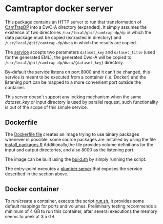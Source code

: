 # Camtraptor docker server

This package contains an HTTP server to run that transformation of [CamTrapDP](https://tdwg.github.io/camtrap-dp/) into a DwC-A directory (expanded).
It simply assumes the existence of two directories `/usr/local/gbif/camtrap-dp/dp` in which the data package must be copied (extracted in directory)
and `/usr/local/gbif/camtrap-dp/dwca` in which the results are copied.

The [service](R/dp_dwca.R) accepts two parameters `dataset_key` and `dataset_title` (used for the generated EML), the generated Dwc-A will be copied to `/usr/local/gbif/camtrap-dp/dwca/{dataset_key}` directory.

By-default the service listens on port 8000 and it can't be changed, this service is meant to be executed from a container (i.e. Docker) and the listening port can be mapped
to a more convenient port outside the container.

This server doesn't support any locking mechanism when the same _dataset_key_ or input directory is used by parallel request, such functionality is out of the scope of this simple service.


## Dockerfile

The [Dockerfile file](Dockerfile) creates an image trying to use binary packages whenever is possible, some source packages are installed by using the file [install_packages.R](R/install_packages.R)
Additionally,the file provides volume definitions for the input and output directories, and also 8000 as the listening port.

The image can be built using the [build.sh](build.sh) by simply running the script.

The entry-point executes a [plumber server](R/server.R) that exposes the service described in the section above.


## Docker container

To run/create a container, execute the script [run.sh](run.sh), it provides some default mappings for ports and volumes.
Preliminary testing recommends a minimum of 4 GB to run this container, after several executions the memory seems to peek at 3.5 GB.